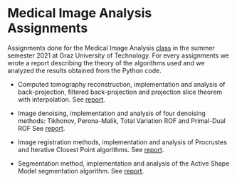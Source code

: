 # Medical Image Analysis Assignments

Assignments done for the Medical Image Analysis [class](https://online.tugraz.at/tug_online/wbLv.wbShowLVDetail?pStpSpNr=255655&pSpracheNr=2) in the summer semester 2021 at Graz University of Technology. For every assignments we wrote a report describing the theory of the algorithms used and we analyzed the results obtained from the Python code. 

- Computed tomography reconstruction, implementation and analysis of back-projection, filtered back-projection and projection slice theorem with interpolation. See [report](https://github.com/FraCorti/Medical-Image-Analysis-Assignments/blob/master/assignments/assignment-1/report_Corti_Mazzella.pdf).

- Image denoising, implementation and analysis of four denoising methods: Tikhonov, Perona-Malik, Total Variation ROF and Primal-Dual ROF See [report](https://github.com/FraCorti/Medical-Image-Analysis-Assignments/blob/master/assignments/assignment-2/report_Corti_Mazzella.pdf).

- Image registration methods, implementation and analysis of Procrustes and Iterative Closest Point algorithms. See [report](https://github.com/FraCorti/Medical-Image-Analysis-Assignments/blob/master/assignments/assignment-3/report_Corti_Mazzella.pdf).

- Segmentation method, implementation and analysis of the Active Shape Model segmentation algorithm. See [report](https://github.com/FraCorti/Medical-Image-Analysis-Assignments/blob/master/assignments/assignment-4/report_Corti_Mazzella.pdf). 
